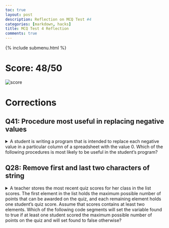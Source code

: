 ```yaml
---
toc: true
layout: post
description: Reflection on MCQ Test #4
categories: [markdown, hacks]
title: MCQ Test 4 Reflection
comments: true
---
```

{% include submenu.html %}

# Score: 48/50
![score]({{site.baseurl}}/images/mcq4score.png)

# Corrections

## Q41: Procedure most useful in replacing negative values
<details closed>
    <summary>A student is writing a program that is intended to replace each negative value in a particular column of a spreadsheet with the value 0. Which of the following procedures is most likely to be useful in the student’s program?</summary>
    <ul>
        <li><b>Original answer:</b></li>
            <ul>
                <li>A procedure containsNegatives, which returns true if any negative values appear in the column and returns false otherwise.</li>
            </ul>
        <li><b>Correct answer:</b></li>
            <ul>
                <li>A procedure findNegative, which returns the row number of the first negative value that appears in the column or -1 if there are no negative values.</li>
            </ul>
        <li><b>Explanation</b></li>
            <ul>
                <li>Being able to identify if there is a negative and where it is is most beneficial for the intended purpose. The original is incorrect because it returns true for a whole list but doesn't tell you where.</li>
            </ul>
    </ul>
</details>

## Q28: Remove first and last two characters of string
<details closed>
    <summary>
        A teacher stores the most recent quiz scores for her class in the list scores. The first element in the list holds the maximum possible number of points that can be awarded on the quiz, and each remaining element holds one student’s quiz score. Assume that scores contains at least two elements. Which of the following code segments will set the variable found to true if at least one student scored the maximum possible number of points on the quiz and will set found to false otherwise?
    </summary>
    <ul>
        <li><b>Original answer:</b></li>
            <ul>
                <img src="https://assets.learnosity.com/organisations/537/VR165588.g07.png">
            </ul>
        <li><b>Correct answer:</b></li>
            <ul>
                <img src="https://assets.learnosity.com/organisations/537/VR165588.g05.png">
            </ul>
        <li><b>Explanation</b></li>
            <ul>
                <li>Original answer is wrong because it won't check the very last item in the list. Correct is right because it successfully does check all items.</li>
            </ul>
    </ul>
</details>